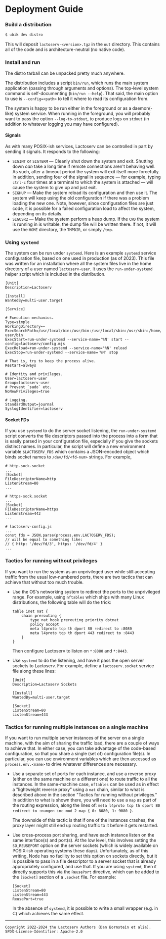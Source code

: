 Deployment Guide
================

### Build a distribution

```bash
$ ubik dev distro
```

This will deposit `lactoserv-<version>.tgz` in the `out` directory. This
contains all of the code and is architecture-neutral (no native code).

### Install and run

The distro tarball can be unpacked pretty much anywhere.

The distribution includes a script `bin/run`, which runs the main system
application (passing through arguments and options). The top-level system
command is self-documenting (`bin/run --help`). That said, the main option to
use is `--config=<path>` to tell it where to read its configuration from.

The system is happy to be run either in the foreground or as a daemon(-like)
system service. When running in the foreground, you will probably want to
pass the option `--log-to-stdout`, to produce logs on `stdout` (in addition to
whatever logging you may have configured).

#### Signals

As with many POSIX-ish services, Lactoserv can be controlled in part by sending
it signals. It responds to the following:

* `SIGINT` or `SIGTERM` &mdash; Cleanly shut down the system and exit. Shutting
  down _can_ take a long time if remote connections aren't behaving well. As
  such, after a timeout period the system will exit itself more forcefully. In
  addition, sending four of the signal in sequence &mdash; for example, typing
  `ctrl-c` four times at a terminal to which the system is attached &mdash; will
  cause the system to give up and just exit.
* `SIGHUP` &mdash; Make the system reload its configuration and then use it.
  The system will keep using the old configuration if there was a problem
  loading the new one. Note, however, since configuration files are just code,
  it is possible for a failed configuration load to affect the system, depending
  on its details.
* `SIGUSR2` &mdash; Make the system perform a heap dump. If the `CWD` the
  system is running in is writable, the dump file will be written there. If not,
  it will use the `HOME` directory, the `TMPDIR`, or simply `/tmp`.

### Using `systemd`

The system can be run under `systemd`. Here is an example `systemd` service
configuration file, based on one used in production (as of 2023). This file was
written for an installation where all the system files live in the home
directory of a user named `lactoserv-user`. It uses the `run-under-systemd`
helper script which is included in the distribution.

```
[Unit]
Description=Lactoserv

[Install]
WantedBy=multi-user.target

[Service]

# Execution mechanics.
Type=simple
WorkingDirectory=~
ExecSearchPath=/usr/local/bin:/usr/bin:/usr/local/sbin:/usr/sbin:/home/lactoserv-user/bin
ExecStart=run-under-systemd --service-name='%N' start --config=lactoserv/config.mjs
ExecReload=run-under-systemd --service-name='%N' reload
ExecStop=run-under-systemd --service-name='%N' stop

# That is, try to keep the process alive.
Restart=always

# Identity and privileges.
User=lactoserv-user
Group=lactoserv-user
# Prevent `sudo` etc.
NoNewPrivileges=true

# Logging.
StandardOutput=journal
SyslogIdentifier=lactoserv
```

#### Socket FDs

If you use `systemd` to do the server socket listening, the `run-under-systemd`
script converts the file descriptors passed into the process into a form that
is easily parsed in your configuration file, especially if you give the sockets
distinct names. In particular, the script will define a new environment variable
`$LACTOSERV_FDS` which contains a JSON-encoded object which binds socket names
to `/dev/fd/<fd-num>` strings. For example,

```
# http-sock.socket
...
[Socket]
FileDescriptorName=http
ListenStream=80
...

# https-sock.socket
...
[Socket]
FileDescriptorName=https
ListenStream=443
...

# lactoserv-config.js
...
const fds = JSON.parse(process.env.LACTOSERV_FDS);
// will be equal to something like:
// { http: '/dev/fd/3', https: '/dev/fd/4' }
...
```

### Tactics for running without privileges

If you want to run the system as an unprivileged user while still accepting
traffic from the usual low-numbered ports, there are two tactics that can
achieve that without too much trouble.

* Use the OS's networking system to redirect the ports to the unprivileged
  range. For example, using `nftables` which ships with many Linux
  distributions, the following table will do the trick:

  ```
  table inet nat {
      chain prerouting {
          type nat hook prerouting priority dstnat
          policy accept
          meta l4proto tcp th dport 80 redirect to :8080
          meta l4proto tcp th dport 443 redirect to :8443
      }
  }
  ```

  Then configure Lactoserv to listen on `*:8080` and `*:8443`.

* Use `systemd` to do the listening, and have it pass the open server sockets to
  Lactoserv. For example, define a `lactoserv.socket` service file along these
  lines:

  ```
  [Unit]
  Description=Lactoserv Sockets

  [Install]
  WantedBy=multi-user.target

  [Socket]
  ListenStream=80
  ListenStream=443
  ```

### Tactics for running multiple instances on a single machine

If you want to run multiple server instances of the server on a single machine,
with the aim of sharing the traffic load, there are a couple of ways to achieve
that. In either case, you can take advantage of the code-based configuration, so
that you share a single (set of) configuration file(s). In particular, you can
use environment variables which are then accessed as `process.env.<name>` to
drive whatever differences are necessary.

* Use a separate set of ports for each instance, and use a reverse proxy (either
  on the same machine or a different one) to route traffic to all the instances.
  In the same-machine case, `nftables` can be used as in effect a "lightweight
  reverse proxy" using a `nat` chain, similar to what is described above in the
  section "Tactics for running without privileges." In addition to what is
  shown there, you will need to use a `map` as part of the routing expression,
  along the lines of: `meta l4proto tcp th dport 80 redirect to :numgen inc mod
  2 map { 0: 8080, 1: 9080 }`.

  The downside of this tactic is that if one of the instances crashes, the proxy
  layer might still end up routing traffic to it before it gets restarted.

* Use cross-process port sharing, and have each instance listen on the same
  interface(s) and port(s). At the low level, this involves setting the
  `SO_REUSEPORT` option on the server sockets (which is widely available on
  POSIX-ish operating systems these days). Unfortunately, as of this writing,
  Node has no facility to set this option on sockets directly, but it is
  possible to pass in a file descriptor to a server socket that is already
  appropriately configured, and use that. If you are using `systemd`, then it
  directly supports this via the `ReusePort` directive, which can be added to
  the `[Socket]` section of a `.socket` file. For example:

  ```
  [Socket]
  ListenStream=80
  ListenStream=443
  ReusePort=true
  ```

  In the absence of `systemd`, it is possible to write a small wrapper (e.g. in
  C) which achieves the same effect.

- - - - - - - - - -
```
Copyright 2022-2024 the Lactoserv Authors (Dan Bornstein et alia).
SPDX-License-Identifier: Apache-2.0
```
